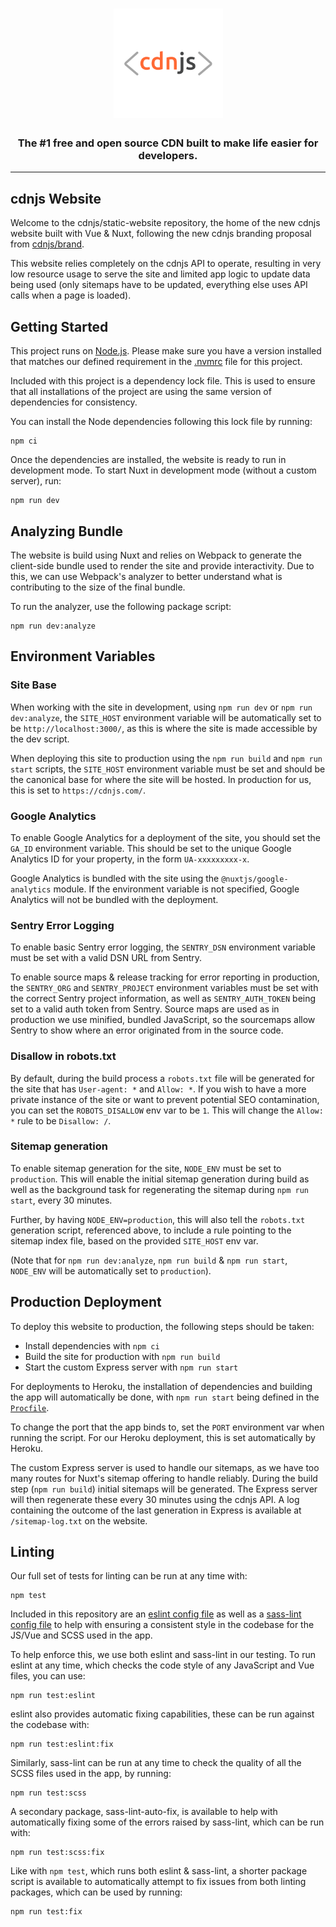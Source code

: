 <h1 align="center">
    <a href="https://cdnjs.com"><img src="https://raw.githubusercontent.com/cdnjs/brand/master/logo/standard/dark-512.png" width="175px" alt="< cdnjs >"></a>
</h1>

<h3 align="center">The #1 free and open source CDN built to make life easier for developers.</h3>

---

## cdnjs Website

Welcome to the cdnjs/static-website repository, the home of the new cdnjs website built with Vue &
Nuxt, following the new cdnjs branding proposal from [cdnjs/brand](https://github.com/cdnjs/brand).

This website relies completely on the cdnjs API to operate, resulting in very low resource usage to
serve the site and limited app logic to update data being used (only sitemaps have to be updated,
everything else uses API calls when a page is loaded).

## Getting Started

This project runs on [Node.js](https://nodejs.org). Please make sure you have a version installed
that matches our defined requirement in the [.nvmrc](.nvmrc) file for this project.

Included with this project is a dependency lock file. This is used to ensure that all installations
of the project are using the same version of dependencies for consistency.

You can install the Node dependencies following this lock file by running:

```shell script
npm ci
```

Once the dependencies are installed, the website is ready to run in development mode. To start Nuxt
in development mode (without a custom server), run:

```shell script
npm run dev
```

## Analyzing Bundle

The website is build using Nuxt and relies on Webpack to generate the client-side bundle used to
render the site and provide interactivity. Due to this, we can use Webpack's analyzer to better
understand what is contributing to the size of the final bundle.

To run the analyzer, use the following package script:

```shell script
npm run dev:analyze
```

## Environment Variables

### Site Base

When working with the site in development, using `npm run dev` or `npm run dev:analyze`, the
`SITE_HOST` environment variable will be automatically set to be `http://localhost:3000/`, as this
is where the site is made accessible by the dev script.

When deploying this site to production using the `npm run build` and `npm run start` scripts, the
`SITE_HOST` environment variable must be set and should be the canonical base for where the site
will be hosted. In production for us, this is set to `https://cdnjs.com/`.

### Google Analytics

To enable Google Analytics for a deployment of the site, you should set the `GA_ID` environment
variable. This should be set to the unique Google Analytics ID for your property, in the form
`UA-xxxxxxxxx-x`.

Google Analytics is bundled with the site using the `@nuxtjs/google-analytics` module. If the
environment variable is not specified, Google Analytics will not be bundled with the deployment.

### Sentry Error Logging

To enable basic Sentry error logging, the `SENTRY_DSN` environment variable must be set with a valid
DSN URL from Sentry.

To enable source maps & release tracking for error reporting in production, the `SENTRY_ORG` and
`SENTRY_PROJECT` environment variables must be set with the correct Sentry project information, as
well as `SENTRY_AUTH_TOKEN` being set to a valid auth token from Sentry. Source maps are used as in
production we use minified, bundled JavaScript, so the sourcemaps allow Sentry to show where an
error originated from in the source code.

### Disallow in robots.txt

By default, during the build process a `robots.txt` file will be generated for the site that has
`User-agent: *` and `Allow: *`. If you wish to have a more private instance of the site or want to
prevent potential SEO contamination, you can set the `ROBOTS_DISALLOW` env var to be `1`. This will
change the `Allow: *` rule to be `Disallow: /`.

### Sitemap generation

To enable sitemap generation for the site, `NODE_ENV` must be set to `production`. This will enable
the initial sitemap generation during build as well as the background task for regenerating the
sitemap during `npm run start`, every 30 minutes.

Further, by having `NODE_ENV=production`, this will also tell the `robots.txt` generation script,
referenced above, to include a rule pointing to the sitemap index file, based on the provided
`SITE_HOST` env var.

(Note that for `npm run dev:analyze`, `npm run build` & `npm run start`, `NODE_ENV` will be
automatically set to `production`).

## Production Deployment

To deploy this website to production, the following steps should be taken:

- Install dependencies with `npm ci`
- Build the site for production with `npm run build`
- Start the custom Express server with `npm run start`

For deployments to Heroku, the installation of dependencies and building the app will automatically
be done, with `npm run start` being defined in the [`Procfile`](Procfile).

To change the port that the app binds to, set the `PORT` environment var when running the script.
For our Heroku deployment, this is set automatically by Heroku.

The custom Express server is used to handle our sitemaps, as we have too many routes for Nuxt's
sitemap offering to handle reliably. During the build step (`npm run build`) initial sitemaps will
be generated. The Express server will then regenerate these every 30 minutes using the cdnjs API. A
log containing the outcome of the last generation in Express is available at `/sitemap-log.txt` on
the website.

## Linting

Our full set of tests for linting can be run at any time with:

```shell script
npm test
```

Included in this repository are an [eslint config file](.eslintrc.js) as well as a
[sass-lint config file](.sasslintrc) to help with ensuring a consistent style in the codebase for
the JS/Vue and SCSS used in the app.

To help enforce this, we use both eslint and sass-lint in our testing. To run eslint at any time,
which checks the code style of any JavaScript and Vue files, you can use:

```shell script
npm run test:eslint
```

eslint also provides automatic fixing capabilities, these can be run against the codebase with:

```shell script
npm run test:eslint:fix
```

Similarly, sass-lint can be run at any time to check the quality of all the SCSS files used in the
app, by running:

```shell script
npm run test:scss
```

A secondary package, sass-lint-auto-fix, is available to help with automatically fixing some of the
errors raised by sass-lint, which can be run with:

```shell script
npm run test:scss:fix
```

Like with `npm test`, which runs both eslint & sass-lint, a shorter package script is available to
automatically attempt to fix issues from both linting packages, which can be used by running:

```shell script
npm run test:fix
```
